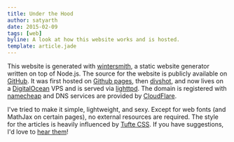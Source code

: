 ```yaml
---
title: Under the Hood
author: satyarth
date: 2015-02-09
tags: [web]
byline: A look at how this website works and is hosted.
template: article.jade
---
```


This website is generated with [wintersmith](http://wintersmith.io/), a static website generator written on top of Node.js. The source for the website is publicly available on [GitHub](https://github.com/satyarth/satyarth.me). It was first hosted on [Github pages](https://pages.github.com/), then [divshot](http://divshot.io/), and now lives on a [DigitalOcean](https://www.digitalocean.com/) VPS and is served via [lighttpd](http://www.lighttpd.net/). The domain is registered with [namecheap](https://www.namecheap.com/) and DNS services are provided by [CloudFlare](https://www.cloudflare.com/).

I've tried to make it simple, lightweight, and sexy. Except for web fonts (and MathJax on certain pages), no external resources are required. The style for the articles is heavily influenced by [Tufte CSS](https://edwardtufte.github.io/tufte-css/). If you have suggestions, I'd love to [hear them](http://satyarth.me/#contact)!